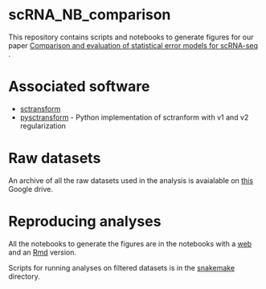 # scRNA_NB_comparison

This repository contains scripts and notebooks to generate figures for our paper [Comparison and evaluation of statistical error models for scRNA-seq
](https://genomebiology.biomedcentral.com/articles/10.1186/s13059-021-02584-9).

# Associated software

- [sctransform](https://github.com/satijalab/sctransform) 
- [pysctransform](https://github.com/saketkc/pysctransform) - Python implementation of sctranform with v1 and v2 regularization

# Raw datasets

An archive of all the raw datasets used in the analysis is avaialable on [this](https://drive.google.com/file/d/1PhI0KoBD5CE8B2Qt7YyZHaTbTKJl7ur2/view?usp=sharing) Google drive.


# Reproducing analyses

All the notebooks to generate the figures are in the notebooks with a [web](http://saket-choudhary.me/scRNA_NB_comparison/) and an [Rmd](https://github.com/saketkc/scRNA_NB_comparison/tree/master/analysis) version.

Scripts for running analyses on filtered datasets is in the [snakemake](https://github.com/saketkc/scRNA_NB_comparison/tree/master/snakemake) directory.
